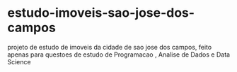 # estudo-imoveis-sao-jose-dos-campos
projeto de estudo de imoveis da cidade de sao jose dos campos, feito apenas para questoes de estudo de Programacao , Analise de Dados e Data Science
